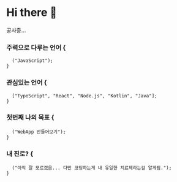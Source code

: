 # Hi there 👋
공사중...


### 주력으로 다루는 언어 {
      ("JavaScript");  
    }

### 관심있는 언어 {
      ["TypeScript", "React", "Node.js", "Kotlin", "Java"];  
    }

### 첫번째 나의 목표 {
      ("WebApp 만들어보기");  
    }

### 내 진로? {
      ("아직 잘 모르겠음... 다만 코딩하는게 내 유일한 치료제라는걸 알게됨.");  
    }

<!--
**4season/4season** is a ✨ _special_ ✨ repository because its `README.md` (this file) appears on your GitHub profile.

Here are some ideas to get you started:

- 🔭 I’m currently working on ...
- 🌱 I’m currently learning ...
- 👯 I’m looking to collaborate on ...
- 🤔 I’m looking for help with ...
- 💬 Ask me about ...
- 📫 How to reach me: ...
- 😄 Pronouns: ...
- ⚡ Fun fact: ...
-->
